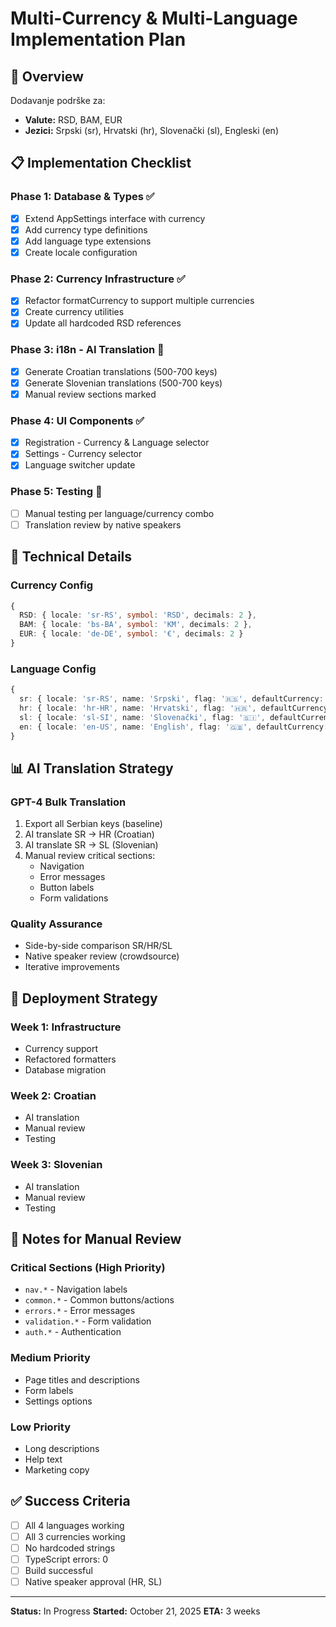 # Multi-Currency & Multi-Language Implementation Plan

## 🎯 Overview
Dodavanje podrške za:
- **Valute:** RSD, BAM, EUR
- **Jezici:** Srpski (sr), Hrvatski (hr), Slovenački (sl), Engleski (en)

## 📋 Implementation Checklist

### Phase 1: Database & Types ✅
- [x] Extend AppSettings interface with currency
- [x] Add currency type definitions
- [x] Add language type extensions
- [x] Create locale configuration

### Phase 2: Currency Infrastructure ✅
- [x] Refactor formatCurrency to support multiple currencies
- [x] Create currency utilities
- [x] Update all hardcoded RSD references

### Phase 3: i18n - AI Translation 🤖
- [x] Generate Croatian translations (500-700 keys)
- [x] Generate Slovenian translations (500-700 keys)
- [x] Manual review sections marked

### Phase 4: UI Components ✅
- [x] Registration - Currency & Language selector
- [x] Settings - Currency selector
- [x] Language switcher update

### Phase 5: Testing 🧪
- [ ] Manual testing per language/currency combo
- [ ] Translation review by native speakers

## 🔧 Technical Details

### Currency Config
```typescript
{
  RSD: { locale: 'sr-RS', symbol: 'RSD', decimals: 2 },
  BAM: { locale: 'bs-BA', symbol: 'KM', decimals: 2 },
  EUR: { locale: 'de-DE', symbol: '€', decimals: 2 }
}
```

### Language Config
```typescript
{
  sr: { locale: 'sr-RS', name: 'Srpski', flag: '🇷🇸', defaultCurrency: 'RSD' },
  hr: { locale: 'hr-HR', name: 'Hrvatski', flag: '🇭🇷', defaultCurrency: 'EUR' },
  sl: { locale: 'sl-SI', name: 'Slovenački', flag: '🇸🇮', defaultCurrency: 'EUR' },
  en: { locale: 'en-US', name: 'English', flag: '🇬🇧', defaultCurrency: 'EUR' }
}
```

## 📊 AI Translation Strategy

### GPT-4 Bulk Translation
1. Export all Serbian keys (baseline)
2. AI translate SR → HR (Croatian)
3. AI translate SR → SL (Slovenian)
4. Manual review critical sections:
   - Navigation
   - Error messages
   - Button labels
   - Form validations

### Quality Assurance
- Side-by-side comparison SR/HR/SL
- Native speaker review (crowdsource)
- Iterative improvements

## 🚀 Deployment Strategy

### Week 1: Infrastructure
- Currency support
- Refactored formatters
- Database migration

### Week 2: Croatian
- AI translation
- Manual review
- Testing

### Week 3: Slovenian
- AI translation
- Manual review
- Testing

## 📝 Notes for Manual Review

### Critical Sections (High Priority)
- `nav.*` - Navigation labels
- `common.*` - Common buttons/actions
- `errors.*` - Error messages
- `validation.*` - Form validation
- `auth.*` - Authentication

### Medium Priority
- Page titles and descriptions
- Form labels
- Settings options

### Low Priority
- Long descriptions
- Help text
- Marketing copy

## ✅ Success Criteria

- [ ] All 4 languages working
- [ ] All 3 currencies working
- [ ] No hardcoded strings
- [ ] TypeScript errors: 0
- [ ] Build successful
- [ ] Native speaker approval (HR, SL)

---

**Status:** In Progress
**Started:** October 21, 2025
**ETA:** 3 weeks
